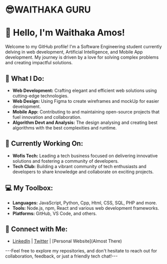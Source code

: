 #                                  😎WAITHAKA GURU
# 👋 Hello, I'm Waithaka Amos!

Welcome to my GitHub profile! I'm a Software Engineering student currently delving in web development, Artificial Intelligence, and Mobile App development. My journey is driven by a love for solving complex problems and creating impactful solutions.

## 🌟 What I Do:
- **Web Development:** Crafting elegant and efficient web solutions using cutting-edge technologies.
- **Web Design:** Using Figma to create wireframes and mockUp for easier development.
- **Mobile App:** Contributing to and maintaining open-source projects that fuel innovation and collaboration.
- **Algorithm Devt and Analysis:** The design analysing and creating best algorithms with the best complexities and runtime.

## 🚀 Currently Working On:
- **Wofis Tech:** Leading a tech business focused on delivering innovative solutions and fostering a community of developers.
- **Tech Club:** Building a vibrant community of tech enthusiasts and developers to share knowledge and collaborate on exciting projects.

## 💻 My Toolbox:
- **Languages:** JavaScript, Python, Cpp, Html, CSS, SQL, PHP and more.
- **Tools:** Node.js, npm, React and various web development frameworks.
- **Platforms:** GitHub, VS Code, and others.

## 🔗 Connect with Me:
- [LinkedIn](https://www.linkedin.com/in/waithaka-amos-b2b80a255?utm_source=share&utm_campaign=share_via&utm_content=profile&utm_medium=android_app ) | [Twitter](https://x.com/Awaguru1?t=gApfj4Zl_yufScPtdUrTUw&s=09) | [Personal Website](Almost There)

---Feel free to explore my repositories, and don't hesitate to reach out for collaboration, feedback, or just a friendly tech chat!---

